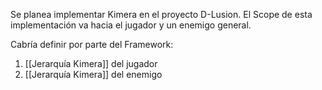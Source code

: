Se planea implementar Kimera en el proyecto D-Lusion. El Scope de esta implementación va hacia el jugador y un enemigo general.

Cabría definir por parte del Framework:
1. [[Jerarquía Kimera]] del jugador
2. [[Jerarquía Kimera]] del enemigo